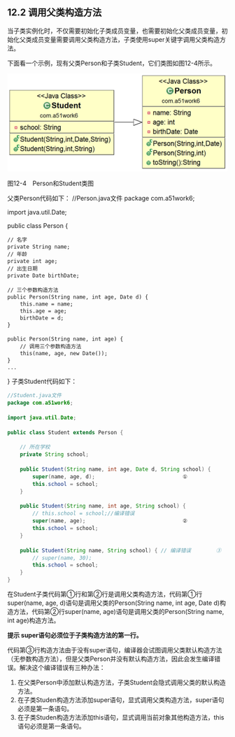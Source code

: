 ## 12.2 调用父类构造方法

当子类实例化时，不仅需要初始化子类成员变量，也需要初始化父类成员变量，初始化父类成员变量需要调用父类构造方法，子类使用super关键字调用父类构造方法。

下面看一个示例，现有父类Person和子类Student，它们类图如图12-4所示。

![12-4](../assets/12-4.jpg)

图12-4　Person和Student类图

父类Person代码如下：
//Person.java文件
package com.a51work6;

import java.util.Date;

public class Person {

	// 名字
	private String name;
	// 年龄
	private int age;
	// 出生日期
	private Date birthDate;

	// 三个参数构造方法
	public Person(String name, int age, Date d) {
		this.name = name;
		this.age = age;
		birthDate = d;
	}

	public Person(String name, int age) {
		// 调用三个参数构造方法
		this(name, age, new Date());
	}
	...
}
子类Student代码如下：


```java
//Student.java文件
package com.a51work6;

import java.util.Date;

public class Student extends Person {

	// 所在学校
	private String school;

	public Student(String name, int age, Date d, String school) {
		super(name, age, d);							①
		this.school = school;
	}

	public Student(String name, int age, String school) {
		// this.school = school;//编译错误
		super(name, age);								②
		this.school = school;
	}

	public Student(String name, String school) { // 编译错误		③
		// super(name, 30);
		this.school = school;
	}
}

```


在Student子类代码第①行和第②行是调用父类构造方法，代码第①行super(name, age, d)语句是调用父类的Person(String name, int age, Date d)构造方法，代码第②行super(name, age)语句是调用父类的Person(String name, int age)构造方法。

**提示 super语句必须位于子类构造方法的第一行。**

代码第③行构造方法由于没有super语句，编译器会试图调用父类默认构造方法（无参数构造方法），但是父类Person并没有默认构造方法，因此会发生编译错误。解决这个编译错误有三种办法：

1.  在父类Person中添加默认构造方法，子类Student会隐式调用父类的默认构造方法。
2.  在子类Studen构造方法添加super语句，显式调用父类构造方法，super语句必须是第一条语句。
3.  在子类Studen构造方法添加this语句，显式调用当前对象其他构造方法，this语句必须是第一条语句。